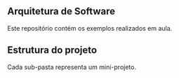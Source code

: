 ## Arquitetura de Software

Este repositório contém os exemplos realizados em aula.

## Estrutura do projeto

Cada sub-pasta representa um mini-projeto.

